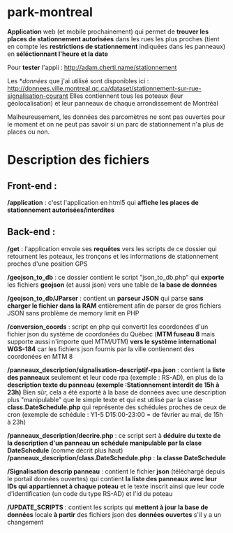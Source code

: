 # park-montreal
**Application** web (et mobile prochainement) qui permet de **trouver les places de stationnement autorisées** dans les rues les plus proches (tient en compte les **restrictions de stationnement** indiquées dans les panneaux) en **séléctionnant l'heure et la date**

Pour **tester** l'appli : http://adam.cherti.name/stationnement

Les **données* que j'ai utilisé sont disponibles ici : http://donnees.ville.montreal.qc.ca/dataset/stationnement-sur-rue-signalisation-courant
Elles contiennent tous les poteaux (leur géolocalisation) et leur panneaux de chaque arrondissement de Montréal

Malheureusement, les données des parcomètres ne sont pas ouvertes pour le moment et on ne peut pas savoir si un parc de stationnement n'a plus de places ou non.

# Description des fichiers 

## Front-end :
**/application** : c'est l'application en html5 qui **affiche les places de stationnement autorisées/interdites**

## Back-end :
**/get** : l'application envoie ses **requêtes** vers les scripts de ce dossier qui retournent les poteaux, les tronçons et les informations de stationnement proches d'une position GPS

**/geojson_to_db** : ce dossier contient le script "json_to_db.php" qui **exporte** les fichiers **geojson** (et aussi json) vers une table de **la base de données**

**/geojson_to_db/JParser** : contient un **parseur JSON** qui parse **sans charger le fichier dans la RAM** entièrement afin de parser de gros fichiers JSON sans problème de memory limit en PHP

**/conversion_coords** : script en php qui convertit les coordonées d'un fichier json du système de coordonées du Québec (**MTM fuseau 8** mais supporte aussi n'importe quel MTM/UTM) **vers le système international WGS-184** car les fichiers json fournis par la ville contiennent des coordonées en MTM 8

**/panneaux_description/signalisation-descriptif-rpa.json** : contient la **liste des panneaux** seulement et leur code rpa (exemple : RS-AD), en plus de la **description texte du panneau (exemple :Stationnement interdit de 15h à 23h)**
Bien sûr, cela a été exporté à la base de données avec une description plus "manipulable" que le simple texte et qui est utilisé par la classe **class.DateSchedule.php** qui représente des schédules proches de ceux de cron (exemple de schédule : Y1-5 D15:00-23:00 = de février au mai, de 15h à 23h)

**/panneaux_description/decrire.php** : ce script sert à **déduire du texte de la description d'un panneau un schédule manipulable par la clase DateSchedule** (comme décrit plus haut)
**/panneaux_description/class.DateSchedule.php** : **la classe DateSchedule**

**/Signalisation descrip panneau** : contient le fichier **json** (téléchargé depuis le portail données ouvertes) qui contient **la liste des panneaux avec leur IDs qui appartiennet à chaque poteau** et le texte inscrit ainsi que leur code d'identification (un code du type RS-AD) et l'id du poteau

**/UPDATE_SCRIPTS** : contient les scripts qui **mettent à jour la base de données** locale **à partir** des fichiers json des **données ouvertes** s'il y a un changement

